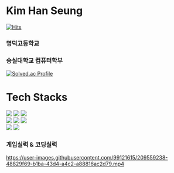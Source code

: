# Kim Han Seung
[![Hits](https://hits.seeyoufarm.com/api/count/incr/badge.svg?url=https%3A%2F%2Fgithub.com%2FKor-HanS&count_bg=%230007FF&title_bg=%23555555&icon=&icon_color=%23FF0000&title=hits&edge_flat=false)](https://hits.seeyoufarm.com)
### 명덕고등학교
### 숭실대학교 컴퓨터학부 

[![Solved.ac Profile](http://mazassumnida.wtf/api/v2/generate_badge?boj=hanking302)](https://solved.ac/hanking302/)

<div><h1> Tech Stacks</h1></div>

<div> 
  <img src="https://img.shields.io/badge/java-007396?style=for-the-badge&logo=java&logoColor=white"> 
  <img src="https://img.shields.io/badge/c++-00599C?style=for-the-badge&logo=c%2B%2B&logoColor=white">
  <img src="https://img.shields.io/badge/python-3776AB?style=for-the-badge&logo=python&logoColor=white"> 
  <br>
  <img src="https://img.shields.io/badge/html5-E34F26?style=for-the-badge&logo=html5&logoColor=white"> 
  <img src="https://img.shields.io/badge/css-1572B6?style=for-the-badge&logo=css3&logoColor=white"> 
  <img src="https://img.shields.io/badge/javascript-F7DF1E?style=for-the-badge&logo=javascript&logoColor=black"> 
  <br>
  <img src="https://img.shields.io/badge/github-181717?style=for-the-badge&logo=github&logoColor=white">
  <img src="https://img.shields.io/badge/git-F05032?style=for-the-badge&logo=git&logoColor=white">
  <br>
</div>


### 게임실력 & 코딩실력
https://user-images.githubusercontent.com/99121615/209559238-48829f69-b1ba-43d4-a4c2-a88816ac2d79.mp4
